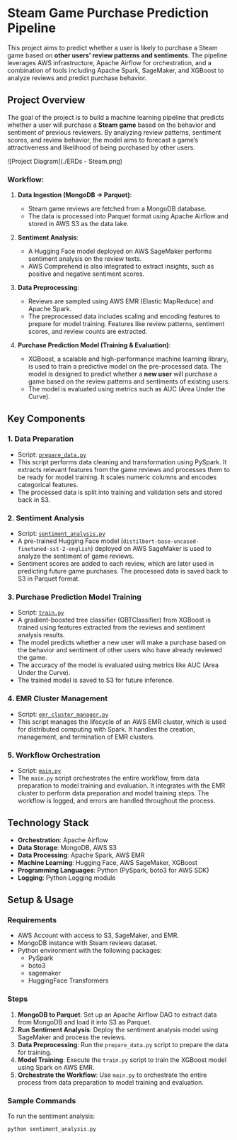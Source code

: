 # Steam Game Purchase Prediction Pipeline

This project aims to predict whether a user is likely to purchase a Steam game based on **other users' review patterns and sentiments**. The pipeline leverages AWS infrastructure, Apache Airflow for orchestration, and a combination of tools including Apache Spark, SageMaker, and XGBoost to analyze reviews and predict purchase behavior.

## Project Overview

The goal of the project is to build a machine learning pipeline that predicts whether a user will purchase a **Steam game** based on the behavior and sentiment of previous reviewers. By analyzing review patterns, sentiment scores, and review behavior, the model aims to forecast a game’s attractiveness and likelihood of being purchased by other users.

![Project Diagram](./ERDs - Steam.png)

### Workflow:

1. **Data Ingestion (MongoDB -> Parquet)**:
   - Steam game reviews are fetched from a MongoDB database.
   - The data is processed into Parquet format using Apache Airflow and stored in AWS S3 as the data lake.

2. **Sentiment Analysis**:
   - A Hugging Face model deployed on AWS SageMaker performs sentiment analysis on the review texts.
   - AWS Comprehend is also integrated to extract insights, such as positive and negative sentiment scores.

3. **Data Preprocessing**:
   - Reviews are sampled using AWS EMR (Elastic MapReduce) and Apache Spark.
   - The preprocessed data includes scaling and encoding features to prepare for model training. Features like review patterns, sentiment scores, and review counts are extracted.

4. **Purchase Prediction Model (Training & Evaluation)**:
   - XGBoost, a scalable and high-performance machine learning library, is used to train a predictive model on the pre-processed data. The model is designed to predict whether a **new user** will purchase a game based on the review patterns and sentiments of existing users.
   - The model is evaluated using metrics such as AUC (Area Under the Curve).

## Key Components

### 1. **Data Preparation**
   - Script: [`prepare_data.py`](./prepare_data.py)
   - This script performs data cleaning and transformation using PySpark. It extracts relevant features from the game reviews and processes them to be ready for model training. It scales numeric columns and encodes categorical features.
   - The processed data is split into training and validation sets and stored back in S3.

### 2. **Sentiment Analysis**
   - Script: [`sentiment_analysis.py`](./sentiment_analysis.py)
   - A pre-trained Hugging Face model (`distilbert-base-uncased-finetuned-sst-2-english`) deployed on AWS SageMaker is used to analyze the sentiment of game reviews.
   - Sentiment scores are added to each review, which are later used in predicting future game purchases. The processed data is saved back to S3 in Parquet format.

### 3. **Purchase Prediction Model Training**
   - Script: [`train.py`](./train.py)
   - A gradient-boosted tree classifier (GBTClassifier) from XGBoost is trained using features extracted from the reviews and sentiment analysis results.
   - The model predicts whether a new user will make a purchase based on the behavior and sentiment of other users who have already reviewed the game.
   - The accuracy of the model is evaluated using metrics like AUC (Area Under the Curve).
   - The trained model is saved to S3 for future inference.

### 4. **EMR Cluster Management**
   - Script: [`emr_cluster_manager.py`](./emr_cluster_manager.py)
   - This script manages the lifecycle of an AWS EMR cluster, which is used for distributed computing with Spark. It handles the creation, management, and termination of EMR clusters.

### 5. **Workflow Orchestration**
   - Script: [`main.py`](./main.py)
   - The `main.py` script orchestrates the entire workflow, from data preparation to model training and evaluation. It integrates with the EMR cluster to perform data preparation and model training steps. The workflow is logged, and errors are handled throughout the process.

## Technology Stack

- **Orchestration**: Apache Airflow
- **Data Storage**: MongoDB, AWS S3
- **Data Processing**: Apache Spark, AWS EMR
- **Machine Learning**: Hugging Face, AWS SageMaker, XGBoost
- **Programming Languages**: Python (PySpark, boto3 for AWS SDK)
- **Logging**: Python Logging module

## Setup & Usage

### Requirements

- AWS Account with access to S3, SageMaker, and EMR.
- MongoDB instance with Steam reviews dataset.
- Python environment with the following packages:
  - PySpark
  - boto3
  - sagemaker
  - HuggingFace Transformers

### Steps

1. **MongoDB to Parquet**: Set up an Apache Airflow DAG to extract data from MongoDB and load it into S3 as Parquet.
2. **Run Sentiment Analysis**: Deploy the sentiment analysis model using SageMaker and process the reviews.
3. **Data Preprocessing**: Run the `prepare_data.py` script to prepare the data for training.
4. **Model Training**: Execute the `train.py` script to train the XGBoost model using Spark on AWS EMR.
5. **Orchestrate the Workflow**: Use `main.py` to orchestrate the entire process from data preparation to model training and evaluation.

### Sample Commands

To run the sentiment analysis:

```bash
python sentiment_analysis.py

